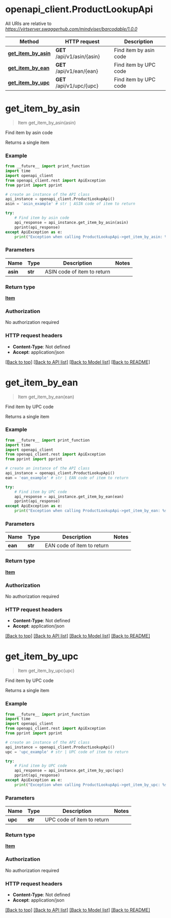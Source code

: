 # openapi_client.ProductLookupApi

All URIs are relative to *https://virtserver.swaggerhub.com/mindviser/barcodable/1.0.0*

Method | HTTP request | Description
------------- | ------------- | -------------
[**get_item_by_asin**](ProductLookupApi.md#get_item_by_asin) | **GET** /api/v1/asin/{asin} | Find item by asin code
[**get_item_by_ean**](ProductLookupApi.md#get_item_by_ean) | **GET** /api/v1/ean/{ean} | Find item by UPC code
[**get_item_by_upc**](ProductLookupApi.md#get_item_by_upc) | **GET** /api/v1/upc/{upc} | Find item by UPC code


# **get_item_by_asin**
> Item get_item_by_asin(asin)

Find item by asin code

Returns a single item

### Example

```python
from __future__ import print_function
import time
import openapi_client
from openapi_client.rest import ApiException
from pprint import pprint

# create an instance of the API class
api_instance = openapi_client.ProductLookupApi()
asin = 'asin_example' # str | ASIN code of item to return

try:
    # Find item by asin code
    api_response = api_instance.get_item_by_asin(asin)
    pprint(api_response)
except ApiException as e:
    print("Exception when calling ProductLookupApi->get_item_by_asin: %s\n" % e)
```

### Parameters

Name | Type | Description  | Notes
------------- | ------------- | ------------- | -------------
 **asin** | **str**| ASIN code of item to return | 

### Return type

[**Item**](Item.md)

### Authorization

No authorization required

### HTTP request headers

 - **Content-Type**: Not defined
 - **Accept**: application/json

[[Back to top]](#) [[Back to API list]](../README.md#documentation-for-api-endpoints) [[Back to Model list]](../README.md#documentation-for-models) [[Back to README]](../README.md)

# **get_item_by_ean**
> Item get_item_by_ean(ean)

Find item by UPC code

Returns a single item

### Example

```python
from __future__ import print_function
import time
import openapi_client
from openapi_client.rest import ApiException
from pprint import pprint

# create an instance of the API class
api_instance = openapi_client.ProductLookupApi()
ean = 'ean_example' # str | EAN code of item to return

try:
    # Find item by UPC code
    api_response = api_instance.get_item_by_ean(ean)
    pprint(api_response)
except ApiException as e:
    print("Exception when calling ProductLookupApi->get_item_by_ean: %s\n" % e)
```

### Parameters

Name | Type | Description  | Notes
------------- | ------------- | ------------- | -------------
 **ean** | **str**| EAN code of item to return | 

### Return type

[**Item**](Item.md)

### Authorization

No authorization required

### HTTP request headers

 - **Content-Type**: Not defined
 - **Accept**: application/json

[[Back to top]](#) [[Back to API list]](../README.md#documentation-for-api-endpoints) [[Back to Model list]](../README.md#documentation-for-models) [[Back to README]](../README.md)

# **get_item_by_upc**
> Item get_item_by_upc(upc)

Find item by UPC code

Returns a single item

### Example

```python
from __future__ import print_function
import time
import openapi_client
from openapi_client.rest import ApiException
from pprint import pprint

# create an instance of the API class
api_instance = openapi_client.ProductLookupApi()
upc = 'upc_example' # str | UPC code of item to return

try:
    # Find item by UPC code
    api_response = api_instance.get_item_by_upc(upc)
    pprint(api_response)
except ApiException as e:
    print("Exception when calling ProductLookupApi->get_item_by_upc: %s\n" % e)
```

### Parameters

Name | Type | Description  | Notes
------------- | ------------- | ------------- | -------------
 **upc** | **str**| UPC code of item to return | 

### Return type

[**Item**](Item.md)

### Authorization

No authorization required

### HTTP request headers

 - **Content-Type**: Not defined
 - **Accept**: application/json

[[Back to top]](#) [[Back to API list]](../README.md#documentation-for-api-endpoints) [[Back to Model list]](../README.md#documentation-for-models) [[Back to README]](../README.md)

